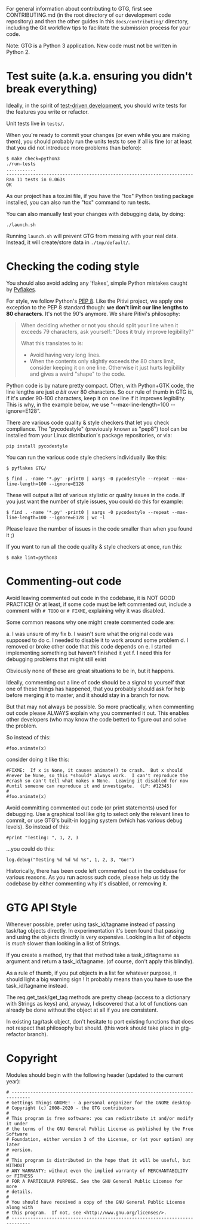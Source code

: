 For general information about contributing to GTG, first see CONTRIBUTING.md (in
the root directory of our development code repository) and then the other guides
in this `docs/contributing/` directory, including the Git workflow tips to
facilitate the submission process for your code.

Note: GTG is a Python 3 application. New code must not be written in Python 2.


# Test suite (a.k.a. ensuring you didn't break everything)

Ideally, in the spirit of [test-driven development](https://en.wikipedia.org/wiki/Test-driven_development), you should write tests for the features you write or refactor.

Unit tests live in ``tests/``.

When you're ready to commit your changes (or even while you are making them),
you should probably run the units tests to see if all is fine
(or at least that you did not introduce more problems than before):

    $ make check=python3
    ./run-tests
    ...........
    ----------------------------------------------------------------------
    Ran 11 tests in 0.063s
    OK

As our project has a tox.ini file, if you have the "tox" Python testing package
installed, you can also run the "tox" command to run tests.


You can also manually test your changes with debugging data, by doing:

    ./launch.sh

Running ``launch.sh`` will prevent GTG from messing with your real data.
Instead, it will create/store data in ``./tmp/default/``.


# Checking the coding style

You should also avoid adding any 'flakes', simple Python mistakes caught by
[Pyflakes](https://pypi.python.org/pypi/pyflakes).

For style, we follow Python's [PEP 8](http://www.python.org/dev/peps/pep-0008/).
Like the Pitivi project, we apply one exception to the PEP 8 standard though:
**we don't limit our line lengths to 80 characters**. It's not the 90's anymore.
We share Pitivi's philosophy:

> When deciding whether or not you should split your line when it exceeds
> 79 characters, ask yourself: "Does it truly improve legibility?"
>
> What this translates to is:
>
> - Avoid having very long lines.
> - When the contents only slightly exceeds the 80 chars limit,
>   consider keeping it on one line. Otherwise it just hurts legibility and
>   gives a weird "shape" to the code.

Python code is by nature pretty compact. Often, with Python+GTK code, the line
lengths are just _a bit_ over 80 characters. So our rule of thumb in GTG is,
if it's under 90-100 characters, keep it on one line if it improves legibility.
This is why, in the example below, we use "--max-line-length=100 --ignore=E128".

There are various code quality & style checkers that let you check compliance.
The "pycodestyle" (previously known as "pep8") tool can be installed
from your Linux distribution's package repositories, or via:

    pip install pycodestyle

You can run the various code style checkers individually like this:

    $ pyflakes GTG/

    $ find . -name '*.py' -print0 | xargs -0 pycodestyle --repeat --max-line-length=100 --ignore=E128

These will output a list of various stylistic or quality issues in the code.
If you just want the number of style issues, you could do this for example:

    $ find . -name '*.py' -print0 | xargs -0 pycodestyle --repeat --max-line-length=100 --ignore=E128 | wc -l

Please leave the number of issues in the code smaller than when you found it ;)

If you want to run all the code quality & style checkers at once, run this:

    $ make lint=python3


# Commenting-out code

Avoid leaving commented out code in the codebase, it is NOT GOOD PRACTICE!
Or at least, if some code must be left commented out, include a comment
with `# TODO` or `# FIXME`, explaining why it was disabled.

Some common reasons why one might create commented code are:

a.  I was unsure of my fix
b.  I wasn't sure what the original code was supposed to do
c.  I needed to disable it to work around some problem
d.  I removed or broke other code that this code depends on
e.  I started implementing something but haven't finished it yet
f.  I need this for debugging problems that might still exist

Obviously none of these are great situations to be in, but it happens.

Ideally, commenting out a line of code should be a signal to yourself
that one of these things has happened, that you probably should ask for help
before merging it to master, and it should stay in a branch for now.

But that may not always be possible.  So more practically, when
commenting out code please ALWAYS explain why you commented it out.
This enables other developers (who may know the code better) to figure
out and solve the problem.

So instead of this:

    #foo.animate(x)

consider doing it like this:

    #FIXME:  If x is None, it causes animate() to crash.  But x should
    #never be None, so this *should* always work.  I can't reproduce the
    #crash so can't tell what makes x None.  Leaving it disabled for now
    #until someone can reproduce it and investigate.  (LP: #12345)
    #
    #foo.animate(x)

Avoid committing commented out code (or print statements) used for debugging.
Use a graphical tool like gitg to select only the relevant lines to commit,
or use GTG's built-in logging system (which has various debug levels).
So instead of this:

    #print "Testing: ", 1, 2, 3

...you could do this:

    log.debug("Testing %d %d %d %s", 1, 2, 3, "Go!")

Historically, there has been code left commented out in the codebase for
various reasons. As you run across such code, please help us tidy the
codebase by either commenting why it's disabled, or removing it.


# GTG API Style

Whenever possible, prefer using task_id/tagname instead of passing task/tag
objects directly.  In experimentation it's been found that passing and
using the objects directly is very expensive.  Looking in a list of
objects is *much* slower than looking in a list of Strings.

If you create a method, try that that method take a task_id/tagname as
argument and return a task_id/tagname. (of course, don't apply this
blindly).

As a rule of thumb, if you put objects in a list for whatever purpose,
it should light a big warning sign ! It probably means than you have to
use the task_id/tagname instead.

The req.get_task/get_tag methods are pretty cheap (access to a
dictionary with Strings as keys) and, anyway, I discovered that a lot of
functions can already be done without the object at all if you are
consistent.

In existing tag/task object, don't hesitate to port existing functions
that does not respect that philosophy but should. (this work should take
place in gtg-refactor branch).


# Copyright

Modules should begin with the following header (updated to the current year):

```
# -----------------------------------------------------------------------------
# Gettings Things GNOME! - a personal organizer for the GNOME desktop
# Copyright (c) 2008-2020 - the GTG contributors
#
# This program is free software: you can redistribute it and/or modify it under
# the terms of the GNU General Public License as published by the Free Software
# Foundation, either version 3 of the License, or (at your option) any later
# version.
#
# This program is distributed in the hope that it will be useful, but WITHOUT
# ANY WARRANTY; without even the implied warranty of MERCHANTABILITY or FITNESS
# FOR A PARTICULAR PURPOSE. See the GNU General Public License for more
# details.
#
# You should have received a copy of the GNU General Public License along with
# this program.  If not, see <http://www.gnu.org/licenses/>.
# -----------------------------------------------------------------------------
```
